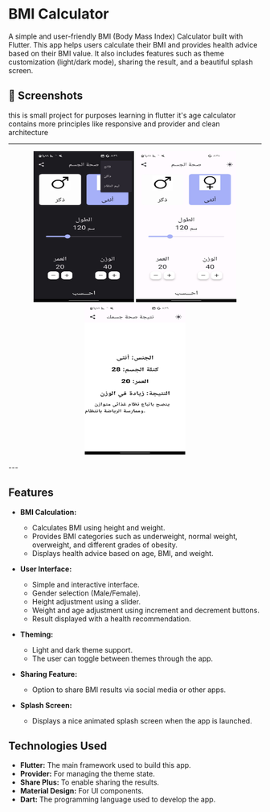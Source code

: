 # BMI Calculator

A simple and user-friendly BMI (Body Mass Index) Calculator built with Flutter. This app helps users calculate their BMI and provides health advice based on their BMI value. It also includes features such as theme customization (light/dark mode), sharing the result, and a beautiful splash screen.

## 📸 Screenshots
 this is small project for purposes learning in flutter it's age calculator contains more principles like responsive and provider and clean architecture 
 
---
<p align="center">
  <img src="https://github.com/Farea-Al-Dhelaa/bmi_calclautor/blob/main/images/Screenshots/dark_theme.jpg" width="200" height="300" />
   <img src="https://github.com/Farea-Al-Dhelaa/bmi_calclautor/blob/main/images/Screenshots/home.jpg" width="200" height="300" />
  <img src="https://github.com/Farea-Al-Dhelaa/bmi_calclautor/blob/main/images/Screenshots/result.jpg" width="200" height="300" />
</p>
---

## Features

- **BMI Calculation:** 
  - Calculates BMI using height and weight.
  - Provides BMI categories such as underweight, normal weight, overweight, and different grades of obesity.
  - Displays health advice based on age, BMI, and weight.

- **User Interface:**
  - Simple and interactive interface.
  - Gender selection (Male/Female).
  - Height adjustment using a slider.
  - Weight and age adjustment using increment and decrement buttons.
  - Result displayed with a health recommendation.

- **Theming:**
  - Light and dark theme support.
  - The user can toggle between themes through the app.

- **Sharing Feature:**
  - Option to share BMI results via social media or other apps.

- **Splash Screen:**
  - Displays a nice animated splash screen when the app is launched.

## Technologies Used

- **Flutter:** The main framework used to build this app.
- **Provider:** For managing the theme state.
- **Share Plus:** To enable sharing the results.
- **Material Design:** For UI components.
- **Dart:** The programming language used to develop the app.


